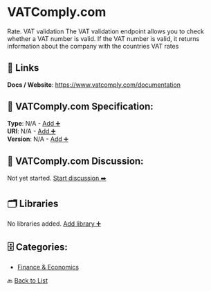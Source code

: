 # VATComply.com

Rate. VAT validation The VAT validation endpoint allows you to check whether a VAT number is valid. If the VAT number is valid, it returns information about the company with the countries VAT rates

##  🔗 Links
**Docs / Website**: https://www.vatcomply.com/documentation

## 🧬 VATComply.com Specification:
**Type**: N/A - [Add ➕](https://github.com/apis-list/apis-list/edit/main/apis.yaml#L21260)  
**URI**: N/A - [Add ➕](https://github.com/apis-list/apis-list/edit/main/apis.yaml#L21260)  
**Version**: N/A - [Add ➕](https://github.com/apis-list/apis-list/edit/main/apis.yaml#L21260)

## 💬 VATComply.com Discussion:
Not yet started. [Start discussion ➡️](https://github.com/apis-list/apis-list/discussions/new)

## 🗂️ Libraries

No libraries added. [Add library ➕](https://github.com/apis-list/apis-list/edit/main/apis.yaml#L21260)    


## 🗄️ Categories:
- [Finance & Economics](https://github.com/apis-list/apis-list#finance--economics-)

🔙  [Back to List](https://github.com/apis-list/apis-list)
